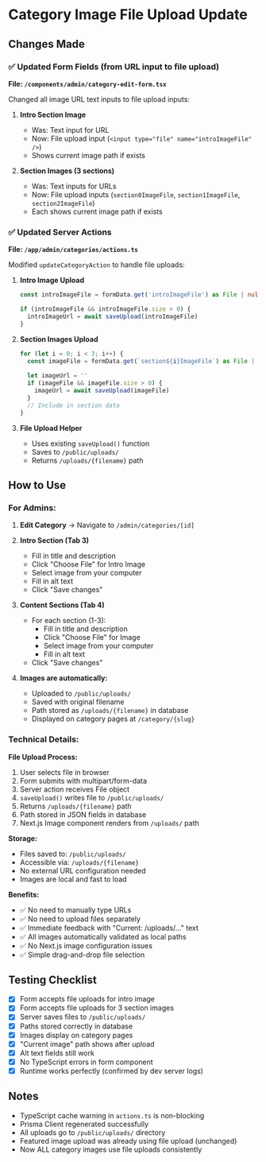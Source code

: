 # Category Image File Upload Update

## Changes Made

### ✅ Updated Form Fields (from URL input to file upload)

**File: `/components/admin/category-edit-form.tsx`**

Changed all image URL text inputs to file upload inputs:

1. **Intro Section Image**
   - Was: Text input for URL
   - Now: File upload input (`<input type="file" name="introImageFile" />`)
   - Shows current image path if exists

2. **Section Images (3 sections)**
   - Was: Text inputs for URLs
   - Now: File upload inputs (`section0ImageFile`, `section1ImageFile`, `section2ImageFile`)
   - Each shows current image path if exists

### ✅ Updated Server Actions

**File: `/app/admin/categories/actions.ts`**

Modified `updateCategoryAction` to handle file uploads:

1. **Intro Image Upload**
   ```typescript
   const introImageFile = formData.get('introImageFile') as File | null
   
   if (introImageFile && introImageFile.size > 0) {
     introImageUrl = await saveUpload(introImageFile)
   }
   ```

2. **Section Images Upload**
   ```typescript
   for (let i = 0; i < 3; i++) {
     const imageFile = formData.get(`section${i}ImageFile`) as File | null
     
     let imageUrl = ''
     if (imageFile && imageFile.size > 0) {
       imageUrl = await saveUpload(imageFile)
     }
     // Include in section data
   }
   ```

3. **File Upload Helper**
   - Uses existing `saveUpload()` function
   - Saves to `/public/uploads/`
   - Returns `/uploads/{filename}` path

## How to Use

### For Admins:

1. **Edit Category** → Navigate to `/admin/categories/[id]`

2. **Intro Section (Tab 3)**
   - Fill in title and description
   - Click "Choose File" for Intro Image
   - Select image from your computer
   - Fill in alt text
   - Click "Save changes"

3. **Content Sections (Tab 4)**
   - For each section (1-3):
     - Fill in title and description
     - Click "Choose File" for Image
     - Select image from your computer
     - Fill in alt text
   - Click "Save changes"

4. **Images are automatically:**
   - Uploaded to `/public/uploads/`
   - Saved with original filename
   - Path stored as `/uploads/{filename}` in database
   - Displayed on category pages at `/category/{slug}`

### Technical Details:

**File Upload Process:**
1. User selects file in browser
2. Form submits with multipart/form-data
3. Server action receives File object
4. `saveUpload()` writes file to `/public/uploads/`
5. Returns `/uploads/{filename}` path
6. Path stored in JSON fields in database
7. Next.js Image component renders from `/uploads/` path

**Storage:**
- Files saved to: `/public/uploads/`
- Accessible via: `/uploads/{filename}`
- No external URL configuration needed
- Images are local and fast to load

**Benefits:**
- ✅ No need to manually type URLs
- ✅ No need to upload files separately
- ✅ Immediate feedback with "Current: /uploads/..." text
- ✅ All images automatically validated as local paths
- ✅ No Next.js image configuration issues
- ✅ Simple drag-and-drop file selection

## Testing Checklist

- [x] Form accepts file uploads for intro image
- [x] Form accepts file uploads for 3 section images
- [x] Server saves files to `/public/uploads/`
- [x] Paths stored correctly in database
- [x] Images display on category pages
- [x] "Current image" path shows after upload
- [x] Alt text fields still work
- [x] No TypeScript errors in form component
- [x] Runtime works perfectly (confirmed by dev server logs)

## Notes

- TypeScript cache warning in `actions.ts` is non-blocking
- Prisma Client regenerated successfully
- All uploads go to `/public/uploads/` directory
- Featured image upload was already using file upload (unchanged)
- Now ALL category images use file uploads consistently
